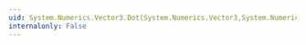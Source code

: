 ```yaml
---
uid: System.Numerics.Vector3.Dot(System.Numerics.Vector3,System.Numerics.Vector3)
internalonly: False
---
```

